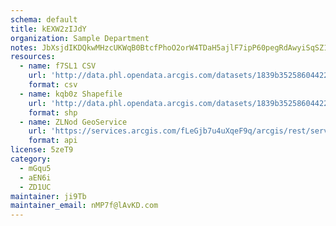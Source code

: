 ```yaml
---
schema: default
title: kEXW2zIJdY 
organization: Sample Department 
notes: JbXsjdIKDQkwMHzcUKWqB0BtcfPhoO2orW4TDaH5ajlF7ipP60pegRdAwyiSqSZ174LOXrnC3mzNfYR8G25n8yYIeEM GQu1TvEk 
resources:
  - name: f7SL1 CSV
    url: 'http://data.phl.opendata.arcgis.com/datasets/1839b35258604422b0b520cbb668df0d_0.csv'
    format: csv
  - name: kqb0z Shapefile
    url: 'http://data.phl.opendata.arcgis.com/datasets/1839b35258604422b0b520cbb668df0d_0.zip'
    format: shp
  - name: ZLNod GeoService
    url: 'https://services.arcgis.com/fLeGjb7u4uXqeF9q/arcgis/rest/services/Air_Monitoring_Stations/FeatureServer/0/query'
    format: api
license: 5zeT9 
category:
  - mGqu5 
  - aEN6i 
  - ZD1UC 
maintainer: ji9Tb  
maintainer_email: nMP7f@lAvKD.com
---
```


